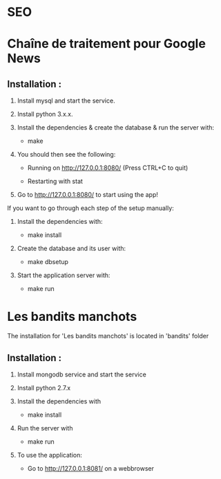 # SEO

Chaîne de traitement pour Google News
====================================

Installation :
------------
1) Install mysql and start the service.

2) Install python 3.x.x.

3) Install the dependencies & create the database & run the server with:

	* make

4) You should then see the following:

	* Running on http://127.0.0.1:8080/ (Press CTRL+C to quit)

	* Restarting with stat

5) Go to http://127.0.0.1:8080/ to start using the app!

If you want to go through each step of the setup manually:

1) Install the dependencies with:

	* make install

2) Create the database and its user with:

	* make dbsetup

3) Start the application server with:

	* make run

Les bandits manchots
====================

The installation for 'Les bandits manchots' is located in 'bandits' folder

Installation :
------------
1) Install mongodb service and start the service

2) Install python 2.7.x

3) Install the dependencies with

    * make install

4) Run the server with

    * make run

5) To use the application:

    * Go to http://127.0.0.1:8081/ on a webbrowser


